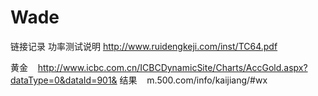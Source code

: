 # Wade

链接记录
功率测试说明
http://www.ruidengkeji.com/inst/TC64.pdf

黄金    http://www.icbc.com.cn/ICBCDynamicSite/Charts/AccGold.aspx?dataType=0&dataId=901&
结果    m.500.com/info/kaijiang/#wx
